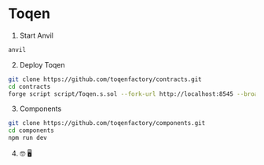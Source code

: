 # Toqen

1. Start Anvil

```bash
anvil
```

2. Deploy Toqen

```bash
git clone https://github.com/toqenfactory/contracts.git
cd contracts
forge script script/Toqen.s.sol --fork-url http://localhost:8545 --broadcast
```

3. Components

```bash
git clone https://github.com/toqenfactory/components.git
cd components
npm run dev
```

4. 🤓 🖥️
